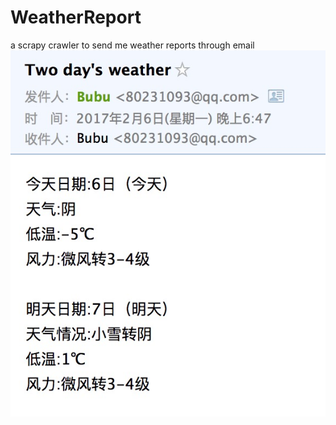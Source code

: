 # WeatherReport
a scrapy crawler to send me weather reports through email
![image](https://github.com/BubuYo/WeatherReport/blob/master/example.jpeg)
